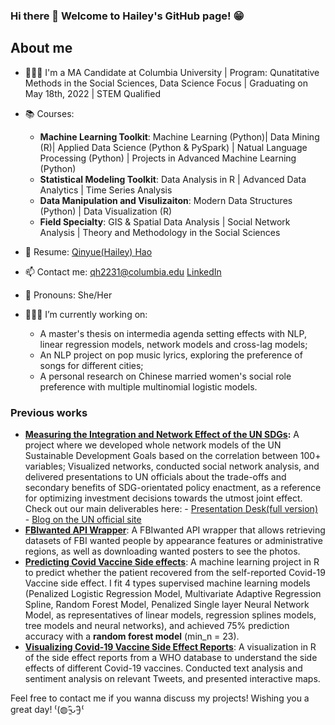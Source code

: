 ### Hi there 👋 Welcome to Hailey's GitHub page! 😁

## About me
- 👩🏻‍🎓 I'm a MA Candidate at Columbia University | Program: Qunatitative Methods in the Social Sciences, Data Science Focus | Graduating on May 18th, 2022 | STEM Qualified
- 📚 Courses:  
  - **Machine Learning Toolkit**: Machine Learning (Python)| Data Mining (R)| Applied Data Science (Python & PySpark) | Natual Language Processing (Python) | Projects in Advanced Machine Learning (Python)       
  - **Statistical Modeling Toolkit**: Data Analysis in R | Advanced Data Analytics | Time Series Analysis        
  - **Data Manipulation and Visulizaiton**: Modern Data Structures (Python) | Data Visualization (R)        
  - **Field Specialty**: GIS & Spatial Data Analysis | Social Network Analysis | Theory and Methodology in the Social Sciences        

- 📝 Resume: [Qinyue(Hailey) Hao](https://github.com/HaileyHao/HaileyHao/blob/main/resume_Qinyue%20Hao%20(DS).pdf)
- 📫 Contact me: [qh2231@columbia.edu](qh2231@columbia.edu)
              [LinkedIn](https://www.linkedin.com/in/qinyue-hailey-hao-883745174/)
- 🔆 Pronouns: She/Her
- 👩🏻‍💻 I’m currently working on:
     - A master's thesis on intermedia agenda setting effects with NLP, linear regression models, network models and cross-lag models;
     - An NLP project on pop music lyrics, exploring the preference of songs for different cities;
     - A personal research on Chinese married women's social role preference with multiple multinomial logistic models.

### Previous works
- **[Measuring the Integration and Network Effect of the UN SDGs](https://github.com/HaileyHao/G5055_Practicum_Project2):**  A project where we developed whole network models of the UN Sustainable Development Goals based on the correlation between 100+ variables; Visualized networks, conducted social network analysis, and delivered presentations to UN officials about the trade-offs and secondary benefits of SDG-orientated policy enactment, as a reference for optimizing investment decisions towards the utmost joint effect.
Check out our main deliverables here: - [Presentation Desk(full version)](https://github.com/HaileyHao/G5055_Practicum_Project2/blob/main/G5055%20Project%202%20Deck%20.pdf)  
                                      - [Blog on the UN official site](https://www.jointsdgfund.org/article/measuring-integration-and-network-effect-sdgs)        
- **[FBIwanted API Wrapper](https://github.com/HaileyHao/FBIwanted)**: A FBIwanted API wrapper that allows retrieving datasets of FBI wanted people by appearance features or administrative regions, as well as downloading wanted posters to see the photos.  
- **[Predicting Covid Vaccine Side effects](https://github.com/HaileyHao/Predicting-Covid-Vax-Side-Effects)**: A machine learning project in R to predict whether the patient recovered from the self-reported Covid-19 Vaccine side effect. I fit 4 types supervised machine learning models (Penalized Logistic Regression Model, Multivariate Adaptive Regression Spline, Random Forest Model, Penalized Single layer Neural Network Model, as representatives of linear models, regression splines models, tree models and neural networks), and achieved 75% prediction accuracy with a **random forest model** (min_n = 23).
- **[Visualizing Covid-19 Vaccine Side Effect Reports](https://github.com/HaileyHao/Group_L_VaccineSideeffect)**: A visualization in R of the side effect reports from a WHO database to understand the side effects of different Covid-19 vaccines. Conducted text analysis and sentiment analysis on relevant Tweets, and presented interactive maps.         
<!-- - **[Predicting Covid-19 Vaccine Side Effect Reports]()**:  -->

Feel free to contact me if you wanna discuss my projects! Wishing you a great day! ⁽(◍˃̵͈̑ᴗ˂̵͈̑)⁽
